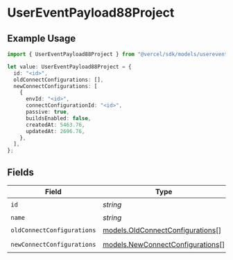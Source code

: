 # UserEventPayload88Project

## Example Usage

```typescript
import { UserEventPayload88Project } from "@vercel/sdk/models/userevent.js";

let value: UserEventPayload88Project = {
  id: "<id>",
  oldConnectConfigurations: [],
  newConnectConfigurations: [
    {
      envId: "<id>",
      connectConfigurationId: "<id>",
      passive: true,
      buildsEnabled: false,
      createdAt: 5463.76,
      updatedAt: 2696.76,
    },
  ],
};
```

## Fields

| Field                                                                      | Type                                                                       | Required                                                                   | Description                                                                |
| -------------------------------------------------------------------------- | -------------------------------------------------------------------------- | -------------------------------------------------------------------------- | -------------------------------------------------------------------------- |
| `id`                                                                       | *string*                                                                   | :heavy_check_mark:                                                         | N/A                                                                        |
| `name`                                                                     | *string*                                                                   | :heavy_minus_sign:                                                         | N/A                                                                        |
| `oldConnectConfigurations`                                                 | [models.OldConnectConfigurations](../models/oldconnectconfigurations.md)[] | :heavy_check_mark:                                                         | N/A                                                                        |
| `newConnectConfigurations`                                                 | [models.NewConnectConfigurations](../models/newconnectconfigurations.md)[] | :heavy_check_mark:                                                         | N/A                                                                        |